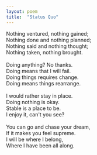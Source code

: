 ```yaml
---
layout: poem
title:  "Status Quo"
---
```


Nothing ventured, nothing gained;<br>
Nothing done and nothing planned;<br>
Nothing said and nothing thought;<br>
Nothing taken, nothing brought.<br>
<br>
Doing anything? No thanks.<br>
Doing means that I will fail.<br>
Doing things requires change.<br>
Doing means things rearrange.<br>
<br>
I would rather stay in place.<br>
Doing nothing is okay.<br>
Stable is a place to be.<br>
I enjoy it, can't you see?<br>
<br>
You can go and chase your dream,<br>
If it makes you feel supreme.<br>
I will be where I belong,<br>
Where I have been all along.<br>
